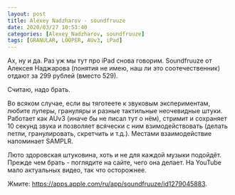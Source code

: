 ```yaml
---
layout: post
title: Alexey Nadzharov - soundfruuze 
date: 2020/03/27 10:53:40
categories: [Alexey_Nadzharov, soundfruuze]
tags: [GRANULAR, LOOPER, AUv3, iPad]
---
```

Ах, ну и да. Раз уж мы тут про iPad снова говорим. Soundfruuze от Алексея Наджарова (понятия не имею, наш ли это соотечественник) отдают за 299 рублей (вместо 529).

Считаю, надо брать.

Во всяком случае, если вы тяготеете к звуковым экспериментам, любите луперы, грануляры и разные тактильные неочевидные штуки. Работает как AUv3 (иначе бы не писал тут о нём), стримит и сохраняет 10 секунд звука и позволяет всячески с ним взимодействовать (делать петли, гранулировать, скретчить и т.д.). Местами взаимодействие напоминает SAMPLR.

Люто здоровская штуковина, хоть и не для каждой музыки подойдёт. Прежде чем брать - поглядите на сайте, чего она делает. На YouTube мало актуальных видео, так что осторожнее.

Жмите: <https://apps.apple.com/ru/app/soundfruuze/id1279045883>.
